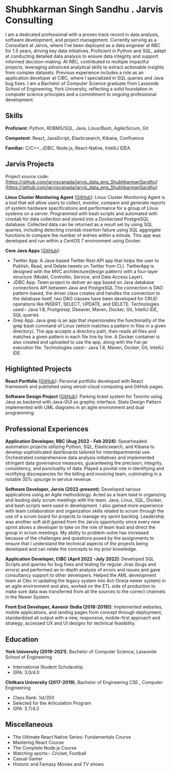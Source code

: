 # Shubhkarman Singh Sandhu . Jarvis Consulting

I am a dedicated professional with a proven track record in data analysis, software development, and project management. Currently serving as a Consultant at Jarvis, where I've been deployed as a data engineer at RBC for 1.5 years, driving key data initiatives. Proficient in Python and SQL, adept at conducting detailed data analysis to ensure data integrity and support informed decision-making. At RBC, contributed to multiple impactful projects, leveraging advanced analytical skills to extract actionable insights from complex datasets. Previous experience includes a role as an application developer at CIBC, where I specialized in SQL queries and Java bug fixes. I am a Bachelor of Computer Science graduate from Lassonde School of Engineering, York University, reflecting a solid foundation in computer science principles and a commitment to ongoing professional development.

## Skills

**Proficient:** Python, RDBMS/SQL, Java, Linux/Bash, Agile/Scrum, Git

**Competent:** React, JavaScript, Elasticsearch, Kibana, Confluence 

**Familiar:** C/C++, JDBC, Node.js, React-Native, IntelliJ IDEA

## Jarvis Projects

Project source code: [https://github.com/jarviscanada/jarvis_data_eng_ShubhkarmanSandhu](https://github.com/jarviscanada/jarvis_data_eng_ShubhkarmanSandhu)


**Linux Cluster Monitoring Agent** [[GitHub](https://github.com/jarviscanada/jarvis_data_eng_ShubhkarmanSandhu/tree/master/linux_sql)]: Linux Cluster Monitoring Agent is a tool that will allow users to collect, monitor, compare and generate reports of system hardware specifications and performance for a group of Linux systems on a server. Programmed with bash scripts and automated with crontab for data collection and stored into a Dockerized PostgreSQL database. Collected data can be returned as a result set by using SQL queries, including detecting crontab insertion failure using SQL aggregate functions to compare the number of entries within a minute. This app was developed and run within a CentOS 7 environment using Docker.

**Core Java Apps** [[GitHub](https://github.com/jarviscanada/jarvis_data_eng_ShubhkarmanSandhu/tree/master/core_java)]:
      
  - Twitter App: A Java-based Twitter Rest API app that helps the user to Publish, Read, and Delete tweets on Twitter from CLI. TwitterApp is designed with the MVC architecture(design pattern) with a four-layer structure (Model, Controller, Service, and Data Access Layer).
  - JDBC App: Team project to deliver an app based on Java database connections API between Java and PostgreSQL.The connection is DAO pattern-based, the driver class creates and handles the connection to the database itself, two DAO classes have been developed for CRUD operations like INSERT, SELECT, UPDATE, and DELETE. Technologies used:- Java 1.8, Postgresql, Dbeaver, Maven, Docker, Git, IntelliJ IDE, SQL queries
  - Grep App: Java grep is an app that impersonates the functionality of the grep bash command of Linux (which matches a pattern in files in a given directory). The app accepts a directory path, then reads all files and matches a given pattern in each file line by line. A Docker container is also created and uploaded to use the app, along with the Fat-jar execution file. Technologies used:- Java 1.8, Maven, Docker, Git, IntelliJ IDE


## Highlighted Projects
**React Portfolio** [[GitHub](https://github.com/LordSandhu/Portfolio)]: Personal portfolio developed with React framework and published using vercel-cloud computing and GitHub pages.

**Software Design Project** [[GitHub](https://github.com/LordSandhu/ParkingTicket-Project-Java)]: Parking ticket system for Toronto using Java as backend with Java-GUI as graphic interface. State Design Pattern implemented with UML diagrams in an agile environment and dual programming.


## Professional Experiences


**Application Developer, RBC (Aug 2022 - Feb 2024)**: Spearheaded automation projects utilizing Python, SQL, Elasticsearch, and Kibana to develop sophisticated dashboards tailored for interdepartmental use. Orchestrated comprehensive data analysis initiatives and implemented stringent data governance measures, guaranteeing the precision, integrity, consistency, and punctuality of data. Played a pivotal role in identifying and rectifying discrepancies for the billing and invoicing team, culminating in a notable 35% upsurge in service revenue.

**Software Developer, Jarvis (2022-present)**: Developed various applications using an Agile methodology. Acted as a team lead in organizing and leading daily scrum meetings with the team. Java, Linux, SQL, Docker, and bash scripts were used in development. I also gained more experience with team collaboration and organization skills related to scrum through the use of a scrum board for projects to manage my sprint backlog. Leadership was another soft skill gained from the Jarvis opportunity since every new sprint allows a developer to take on the role of team lead and direct the group in scrum meetings. My ability to problem-solve has increased because of the challenges and questions posed by the assignments to ensure that I understand the technical aspects of the projects being developed and can relate the concepts to my prior knowledge.

**Application Developer, CIBC (April 2022 -July 2022)**: Developed SQL Scripts and queries for bug fixes and testing for regular Jiras (bugs and errors) and performed an in-depth analysis of errors and issues and gave consultancy support to other developers. Helped the AML development team at Cibc in updating the legacy system into Act-One(a newer system) in an agile environment and also, worked on the ETL side of production to make sure data was transferred from all the sources to the correct channels in the Newer System.

**Front End Developer, Aavenir (India (2018-2019))**: Implemented websites, mobile applications, and landing pages from concept through deployment, standardized all output with a new, responsive, mobile-first approach and strategy, accessed UX and UI designs for technical feasibility. 


## Education
**York University (2019-2021)**, Bachelor of Computer Science, Lassonde School of Engineering
- International Student Scholarship
- GPA: 3.0/4.0

**Chitkara University  (2017-2019)**, Bachelor of Engineering CSE , Computer Engineering
- Class Rank: 1st/350
- Selected for the Articulation Program
- GPA: 3.7/4.0


## Miscellaneous
- The Ultimate React Native Series: Fundamentals Course
- Mastering React Course
- The Complete Node.js Course
- Watching sports:- Cricket, Football
- Casual Gamer
- Historic and Fantasy Movies and TV shows
